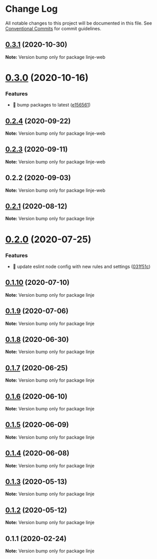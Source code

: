 # Change Log

All notable changes to this project will be documented in this file.
See [Conventional Commits](https://conventionalcommits.org) for commit guidelines.

## [0.3.1](https://github.com/Rektangel/quadrilateral/compare/linje-web@0.3.0...linje-web@0.3.1) (2020-10-30)

**Note:** Version bump only for package linje-web





# [0.3.0](https://github.com/Rektangel/quadrilateral/compare/linje-web@0.2.4...linje-web@0.3.0) (2020-10-16)


### Features

* 🎸 bump packages to latest ([e156561](https://github.com/Rektangel/quadrilateral/commit/e156561f9486ab8a052d0e451a199e6265f4d676))





## [0.2.4](https://github.com/Rektangel/quadrilateral/compare/linje-web@0.2.3...linje-web@0.2.4) (2020-09-22)

**Note:** Version bump only for package linje-web





## [0.2.3](https://github.com/Rektangel/quadrilateral/compare/linje-web@0.2.2...linje-web@0.2.3) (2020-09-11)

**Note:** Version bump only for package linje-web





## 0.2.2 (2020-09-03)

**Note:** Version bump only for package linje-web





## [0.2.1](https://github.com/Rektangel/quadrilateral/compare/linje@0.2.0...linje@0.2.1) (2020-08-12)

**Note:** Version bump only for package linje





# [0.2.0](https://github.com/Rektangel/quadrilateral/compare/linje@0.1.10...linje@0.2.0) (2020-07-25)


### Features

* 🎸 update eslint node config with new rules and settings ([031f51c](https://github.com/Rektangel/quadrilateral/commit/031f51c601c1b285505c27a9a1c7d573cc12af05))





## [0.1.10](https://github.com/Rektangel/quadrilateral/compare/linje@0.1.9...linje@0.1.10) (2020-07-10)

**Note:** Version bump only for package linje





## [0.1.9](https://github.com/Rektangel/quadrilateral/compare/linje@0.1.8...linje@0.1.9) (2020-07-06)

**Note:** Version bump only for package linje





## [0.1.8](https://github.com/Rektangel/quadrilateral/compare/linje@0.1.7...linje@0.1.8) (2020-06-30)

**Note:** Version bump only for package linje





## [0.1.7](https://github.com/Rektangel/quadrilateral/compare/linje@0.1.6...linje@0.1.7) (2020-06-25)

**Note:** Version bump only for package linje





## [0.1.6](https://github.com/Rektangel/quadrilateral/compare/linje@0.1.5...linje@0.1.6) (2020-06-10)

**Note:** Version bump only for package linje





## [0.1.5](https://github.com/Rektangel/quadrilateral/compare/linje@0.1.4...linje@0.1.5) (2020-06-09)

**Note:** Version bump only for package linje





## [0.1.4](https://github.com/Rektangel/quadrilateral/compare/linje@0.1.3...linje@0.1.4) (2020-06-08)

**Note:** Version bump only for package linje





## [0.1.3](https://github.com/Rektangel/quadrilateral/compare/linje@0.1.2...linje@0.1.3) (2020-05-13)

**Note:** Version bump only for package linje





## [0.1.2](https://github.com/Rektangel/quadrilateral/compare/linje@0.1.1...linje@0.1.2) (2020-05-12)

**Note:** Version bump only for package linje





## 0.1.1 (2020-02-24)

**Note:** Version bump only for package linje
